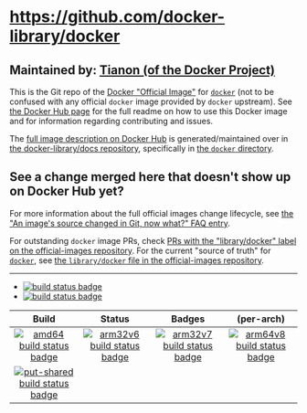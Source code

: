 # https://github.com/docker-library/docker

## Maintained by: [Tianon (of the Docker Project)](https://github.com/docker-library/docker) 

This is the Git repo of the [Docker "Official Image"](https://github.com/docker-library/official-images#what-are-official-images) for [`docker`](https://hub.docker.com/_/docker/) (not to be confused with any official `docker` image provided by `docker` upstream). See [the Docker Hub page](https://hub.docker.com/_/docker/) for the full readme on how to use this Docker image and for information regarding contributing and issues.

The [full image description on Docker Hub](https://hub.docker.com/_/docker/) is generated/maintained over in [the docker-library/docs repository](https://github.com/docker-library/docs), specifically in [the `docker` directory](https://github.com/docker-library/docs/tree/master/docker).

## See a change merged here that doesn't show up on Docker Hub yet?

For more information about the full official images change lifecycle, see [the "An image's source changed in Git, now what?" FAQ entry](https://github.com/docker-library/faq#an-images-source-changed-in-git-now-what).

For outstanding `docker` image PRs, check [PRs with the "library/docker" label on the official-images repository](https://github.com/docker-library/official-images/labels/library%2Fdocker). For the current "source of truth" for [`docker`](https://hub.docker.com/_/docker/), see [the `library/docker` file in the official-images repository](https://github.com/docker-library/official-images/blob/master/library/docker).

---

-	[![build status badge](https://img.shields.io/github/workflow/status/docker-library/docker/GitHub%20CI/master?label=GitHub%20CI)](https://github.com/docker-library/docker/actions?query=workflow%3A%22GitHub+CI%22+branch%3Amaster)
-	[![build status badge](https://img.shields.io/jenkins/s/https/doi-janky.infosiftr.net/job/update.sh/job/docker.svg?label=Automated%20update.sh)](https://doi-janky.infosiftr.net/job/update.sh/job/docker/)

| Build | Status | Badges | (per-arch) |
|:-:|:-:|:-:|:-:|
| [![amd64 build status badge](https://img.shields.io/jenkins/s/https/doi-janky.infosiftr.net/job/multiarch/job/amd64/job/docker.svg?label=amd64)](https://doi-janky.infosiftr.net/job/multiarch/job/amd64/job/docker/) | [![arm32v6 build status badge](https://img.shields.io/jenkins/s/https/doi-janky.infosiftr.net/job/multiarch/job/arm32v6/job/docker.svg?label=arm32v6)](https://doi-janky.infosiftr.net/job/multiarch/job/arm32v6/job/docker/) | [![arm32v7 build status badge](https://img.shields.io/jenkins/s/https/doi-janky.infosiftr.net/job/multiarch/job/arm32v7/job/docker.svg?label=arm32v7)](https://doi-janky.infosiftr.net/job/multiarch/job/arm32v7/job/docker/) | [![arm64v8 build status badge](https://img.shields.io/jenkins/s/https/doi-janky.infosiftr.net/job/multiarch/job/arm64v8/job/docker.svg?label=arm64v8)](https://doi-janky.infosiftr.net/job/multiarch/job/arm64v8/job/docker/) |
| [![put-shared build status badge](https://img.shields.io/jenkins/s/https/doi-janky.infosiftr.net/job/put-shared/job/light/job/docker.svg?label=put-shared)](https://doi-janky.infosiftr.net/job/put-shared/job/light/job/docker/) |

<!-- THIS FILE IS GENERATED BY https://github.com/docker-library/docs/blob/master/generate-repo-stub-readme.sh -->
